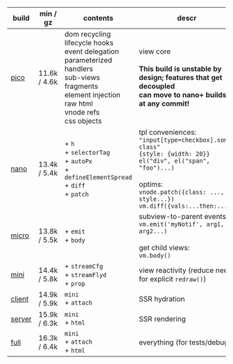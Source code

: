| build       | min / gz     | contents                                                                                                                                                               | descr                                                                                                                                                                                                            |
| ----------- | ------------ | ---------------------------------------------------------------------------------------------------------------------------------------------------------------------- | ---------------------------------------------------------------------------------------------------------------------------------------------------------------------------------------------------------------- |
| [pico][1]   | 11.6k / 4.6k | dom recycling<br>lifecycle hooks<br>event delegation<br>parameterized handlers<br>sub-views<br>fragments<br>element injection<br>raw html<br>vnode refs<br>css objects | view core<br><br>**This build is unstable by design; features that get decoupled<br>can move to nano+ builds at any commit!**                                                                                    |
| [nano][2]   | 13.4k / 5.4k | + `h`<br>+ `selectorTag`<br>+ `autoPx`<br>+ `defineElementSpread`<br>+ `diff`<br>+ `patch`<br>                                                                         | tpl conveniences:<br>`"input[type=checkbox].some-class"`<br>`{style: {width: 20}}`<br>`el("div", el("span", "foo")...)`<br><br>optims:<br>`vnode.patch({class: ..., style...})`<br>`vm.diff({vals:...then:...})` |
| [micro][3]  | 13.8k / 5.5k | + `emit`<br> + `body`<br>                                                                                                                                              | subview-to-parent events:<br>`vm.emit('myNotif', arg1, arg2...)`<br><br>get child views:<br>`vm.body()`                                                                                                          |
| [mini][4]   | 14.4k / 5.8k | + `streamCfg`<br> + `streamFlyd`<br> + `prop`<br>                                                                                                                      | view reactivity (reduce need for explicit `redraw()`)                                                                                                                                                            |
| [client][5] | 14.9k / 5.9k | `mini`<br> + `attach`<br>                                                                                                                                              | SSR hydration                                                                                                                                                                                                    |
| [server][6] | 15.9k / 6.3k | `mini`<br> + `html`<br>                                                                                                                                                | SSR rendering                                                                                                                                                                                                    |
| [full][7]   | 16.3k / 6.4k | `mini`<br> + `attach`<br> + `html`<br>                                                                                                                                 | everything (for tests/debug)                                                                                                                                                                                     |

[1]: https://github.com/leeoniya/domvm/blob/2.x-dev/dist/pico/domvm.pico.min.js
[2]: https://github.com/leeoniya/domvm/blob/2.x-dev/dist/nano/domvm.nano.min.js
[3]: https://github.com/leeoniya/domvm/blob/2.x-dev/dist/micro/domvm.micro.min.js
[4]: https://github.com/leeoniya/domvm/blob/2.x-dev/dist/mini/domvm.mini.min.js
[5]: https://github.com/leeoniya/domvm/blob/2.x-dev/dist/client/domvm.client.min.js
[6]: https://github.com/leeoniya/domvm/blob/2.x-dev/dist/server/domvm.server.min.js
[7]: https://github.com/leeoniya/domvm/blob/2.x-dev/dist/full/domvm.full.min.js
